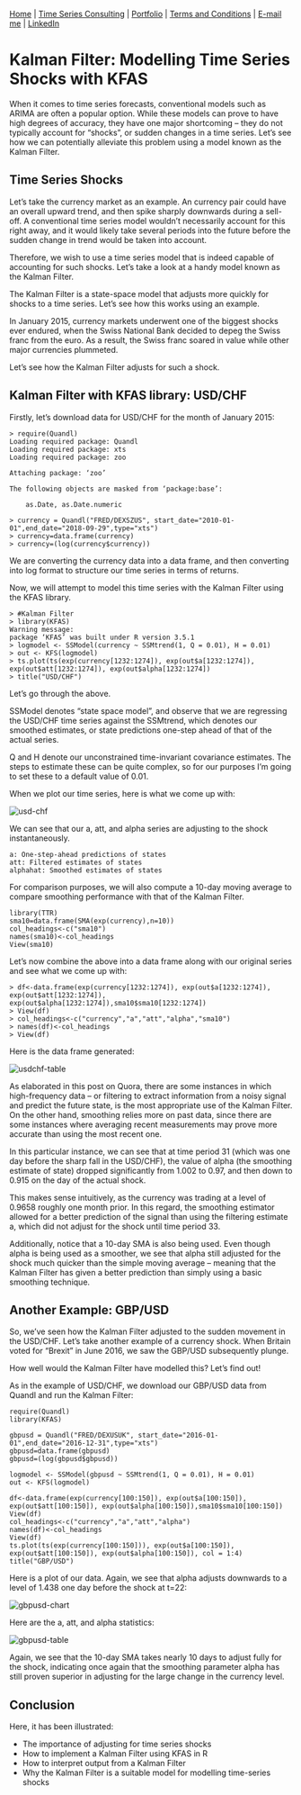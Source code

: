 [Home](https://mgcodesandstats.github.io/) |
[Time Series Consulting](https://mgcodesandstats.github.io/time-series-consulting-python-r/) |
[Portfolio](https://mgcodesandstats.github.io/portfolio/) |
[Terms and Conditions](https://mgcodesandstats.github.io/terms/) |
[E-mail me](mailto:michael@michaeljgrogan.com) |
[LinkedIn](https://www.linkedin.com/in/michaeljgrogan/)

# Kalman Filter: Modelling Time Series Shocks with KFAS

When it comes to time series forecasts, conventional models such as ARIMA are often a popular option. While these models can prove to have high degrees of accuracy, they have one major shortcoming – they do not typically account for “shocks”, or sudden changes in a time series. Let’s see how we can potentially alleviate this problem using a model known as the Kalman Filter.

## Time Series Shocks

Let’s take the currency market as an example. An currency pair could have an overall upward trend, and then spike sharply downwards during a sell-off. A conventional time series model wouldn’t necessarily account for this right away, and it would likely take several periods into the future before the sudden change in trend would be taken into account.

Therefore, we wish to use a time series model that is indeed capable of accounting for such shocks. Let’s take a look at a handy model known as the Kalman Filter.

The Kalman Filter is a state-space model that adjusts more quickly for shocks to a time series. Let’s see how this works using an example.

In January 2015, currency markets underwent one of the biggest shocks ever endured, when the Swiss National Bank decided to depeg the Swiss franc from the euro. As a result, the Swiss franc soared in value while other major currencies plummeted.

Let’s see how the Kalman Filter adjusts for such a shock.

## Kalman Filter with KFAS library: USD/CHF

Firstly, let’s download data for USD/CHF for the month of January 2015:
```
> require(Quandl)
Loading required package: Quandl
Loading required package: xts
Loading required package: zoo

Attaching package: ‘zoo’

The following objects are masked from ‘package:base’:

    as.Date, as.Date.numeric

> currency = Quandl("FRED/DEXSZUS", start_date="2010-01-01",end_date="2018-09-29",type="xts")
> currency=data.frame(currency)
> currency=(log(currency$currency))
```
We are converting the currency data into a data frame, and then converting into log format to structure our time series in terms of returns.

Now, we will attempt to model this time series with the Kalman Filter using the KFAS library.
```
> #Kalman Filter
> library(KFAS)
Warning message:
package ‘KFAS’ was built under R version 3.5.1 
> logmodel <- SSModel(currency ~ SSMtrend(1, Q = 0.01), H = 0.01)
> out <- KFS(logmodel)
> ts.plot(ts(exp(currency[1232:1274]), exp(out$a[1232:1274]), exp(out$att[1232:1274]), exp(out$alpha[1232:1274])
> title("USD/CHF")
```
Let’s go through the above.

SSModel denotes “state space model”, and observe that we are regressing the USD/CHF time series against the SSMtrend, which denotes our smoothed estimates, or state predictions one-step ahead of that of the actual series.

Q and H denote our unconstrained time-invariant covariance estimates. The steps to estimate these can be quite complex, so for our purposes I’m going to set these to a default value of 0.01.

When we plot our time series, here is what we come up with:

![usd-chf](usdchf-plot.png)

We can see that our a, att, and alpha series are adjusting to the shock instantaneously.

    a: One-step-ahead predictions of states
    att: Filtered estimates of states
    alphahat: Smoothed estimates of states

For comparison purposes, we will also compute a 10-day moving average to compare smoothing performance with that of the Kalman Filter.
```
library(TTR)
sma10=data.frame(SMA(exp(currency),n=10))
col_headings<-c("sma10")
names(sma10)<-col_headings
View(sma10)
```
Let’s now combine the above into a data frame along with our original series and see what we come up with:
```
> df<-data.frame(exp(currency[1232:1274]), exp(out$a[1232:1274]), exp(out$att[1232:1274]), exp(out$alpha[1232:1274]),sma10$sma10[1232:1274])
> View(df)
> col_headings<-c("currency","a","att","alpha","sma10")
> names(df)<-col_headings
> View(df)
```
Here is the data frame generated:

![usdchf-table](usdchf-table-1.png)

As elaborated in this post on Quora, there are some instances in which high-frequency data – or filtering to extract information from a noisy signal and predict the future state, is the most appropriate use of the Kalman Filter. On the other hand, smoothing relies more on past data, since there are some instances where averaging recent measurements may prove more accurate than using the most recent one.

In this particular instance, we can see that at time period 31 (which was one day before the sharp fall in the USD/CHF), the value of alpha (the smoothing estimate of state) dropped significantly from 1.002 to 0.97, and then down to 0.915 on the day of the actual shock.

This makes sense intuitively, as the currency was trading at a level of 0.9658 roughly one month prior. In this regard, the smoothing estimator allowed for a better prediction of the signal than using the filtering estimate a, which did not adjust for the shock until time period 33.

Additionally, notice that a 10-day SMA is also being used. Even though alpha is being used as a smoother, we see that alpha still adjusted for the shock much quicker than the simple moving average – meaning that the Kalman Filter has given a better prediction than simply using a basic smoothing technique.

## Another Example: GBP/USD

So, we’ve seen how the Kalman Filter adjusted to the sudden movement in the USD/CHF. Let’s take another example of a currency shock. When Britain voted for “Brexit” in June 2016, we saw the GBP/USD subsequently plunge.

How well would the Kalman Filter have modelled this? Let’s find out!

As in the example of USD/CHF, we download our GBP/USD data from Quandl and run the Kalman Filter:
```
require(Quandl)
library(KFAS)

gbpusd = Quandl("FRED/DEXUSUK", start_date="2016-01-01",end_date="2016-12-31",type="xts")
gbpusd=data.frame(gbpusd)
gbpusd=(log(gbpusd$gbpusd))

logmodel <- SSModel(gbpusd ~ SSMtrend(1, Q = 0.01), H = 0.01)
out <- KFS(logmodel)

df<-data.frame(exp(currency[100:150]), exp(out$a[100:150]), exp(out$att[100:150]), exp(out$alpha[100:150]),sma10$sma10[100:150])
View(df)
col_headings<-c("currency","a","att","alpha")
names(df)<-col_headings
View(df)
ts.plot(ts(exp(currency[100:150])), exp(out$a[100:150]), exp(out$att[100:150]), exp(out$alpha[100:150]), col = 1:4)
title("GBP/USD")
```
Here is a plot of our data. Again, we see that alpha adjusts downwards to a level of 1.438 one day before the shock at t=22:

![gbpusd-chart](gbpusd-chart.png)

Here are the a, att, and alpha statistics:

![gbpusd-table](gbpusd-table.png)

Again, we see that the 10-day SMA takes nearly 10 days to adjust fully for the shock, indicating once again that the smoothing parameter alpha has still proven superior in adjusting for the large change in the currency level.

## Conclusion

Here, it has been illustrated:

- The importance of adjusting for time series shocks
- How to implement a Kalman Filter using KFAS in R
- How to interpret output from a Kalman Filter
- Why the Kalman Filter is a suitable model for modelling time-series shocks
